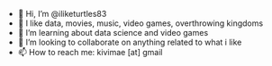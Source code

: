 - 👋 Hi, I’m @iliketurtles83
- 👀 I like data, movies, music, video games, overthrowing kingdoms 
- 🌱 I’m learning about data science and video games
- 💞️ I’m looking to collaborate on anything related to what i like
- 📫 How to reach me: kivimae [at] gmail

<!---
iliketurtles83/iliketurtles83 is a ✨ special ✨ repository because its `README.md` (this file) appears on your GitHub profile.
You can click the Preview link to take a look at your changes.
--->
